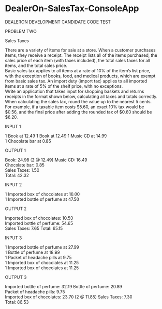 # DealerOn-SalesTax-ConsoleApp

DEALERON DEVELOPMENT CANDIDATE CODE TEST 


PROBLEM TWO 


Sales Taxes 


There are a variety of items for sale at a store. When a customer purchases items, they receive a receipt. The receipt  lists all of the items purchased, the sales price of each item (with taxes included), the total sales taxes for all items,  and the total sales price.  
Basic sales tax applies to all items at a rate of 10% of the item’s list price, with the exception of books, food, and  medical products, which are exempt from basic sales tax. An import duty (import tax) applies to all imported items at  a rate of 5% of the shelf price, with no exceptions.  
Write an application that takes input for shopping baskets and returns receipts in the format shown below, calculating  all taxes and totals correctly. When calculating the sales tax, round the value up to the nearest 5 cents. For example, if  a taxable item costs $5.60, an exact 10% tax would be $0.56, and the final price after adding the rounded tax of $0.60  should be $6.20.  

INPUT 1 

1 Book at 12.49 
1 Book at 12.49 
1 Music CD at 14.99  
1 Chocolate bar at 0.85  

OUTPUT 1 

Book: 24.98 (2 @ 12.49) 
Music CD: 16.49  
Chocolate bar: 0.85  
Sales Taxes: 1.50  
Total: 42.32 


INPUT 2 

1 Imported box of chocolates at 10.00  
1 Imported bottle of perfume at 47.50  

OUTPUT 2

Imported box of chocolates: 10.50  
Imported bottle of perfume: 54.65  
Sales Taxes: 7.65 
Total: 65.15 


INPUT 3 

1 Imported bottle of perfume at 27.99  
1 Bottle of perfume at 18.99  
1 Packet of headache pills at 9.75  
1 Imported box of chocolates at 11.25  
1 Imported box of chocolates at 11.25  

OUTPUT 3 

Imported bottle of perfume: 32.19  Bottle of perfume: 20.89  
Packet of headache pills: 9.75  
Imported box of chocolates: 23.70 (2 @ 11.85) Sales Taxes: 7.30  
Total: 86.53  
